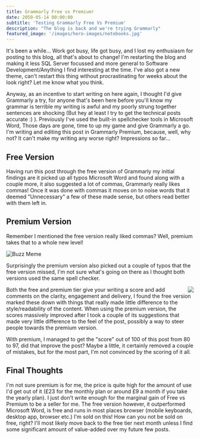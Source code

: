 ```yaml
---
title: Grammarly Free vs Premium!
date: 2050-05-14 00:00:00
subtitle: 'Testing Grammarly Free Vs Premium'
description: "The blog is back and we're trying Grammarly"
featured_image: '/images/hero-images/notebooks.jpg'
---
```

It's been a while... Work got busy, life got busy, and I lost my enthusiasm for posting to this blog, all that's about to change! I'm restarting the blog and making it less SQL Server focussed and more general to Software Development/Anything I find interesting at the time. I've also got a new theme, can't restart this thing without procrastinating for weeks about the look right? Let me know what you think.

Anyway, as an incentive to start writing on here again, I thought I'd give Grammarly a try, for anyone that's been here before you'll know my grammar is terrible my writing is awful and my poorly strung together sentences are shocking (But hey at least I try to get the technical posts accurate :) ). Previously I've used the built-in spellchecker tools in Microsoft Word, Those days are gone, time to up my game and give Grammarly a go. I'm writing and editing this post in Grammarly Premium, because, well, why not? It can't make my writing any worse right? Impressions so far...

## Free Version
Having run this post through the free version of Grammarly my initial findings are it picked up all typos Microsoft Word and found along with a couple more, it also  suggested a lot of commas, Grammarly really likes commas! Once it was done with commas it moves on to noise words that it deemed "Unnecessary" a few of these made sense, but others read better with them left in.

## Premium Version
Remember I mentioned the free version really liked commas? Well, premium takes that to a whole new level!

![Buzz Meme]({{site.url}}//images/posts/grammarly/comma-meme.jpg) 

Surprisingly the premium version also picked out a couple of typos that the free version missed, I'm not sure what's going on there as I thought both versions used the same spell checker. 


<img align="right" src="{{site.url}}//images/posts/grammarly/premium.PNG">

Both the free and premium tier give your writing a score and add comments on the clarity, engagement and delivery, I found the free version marked these down with things that really made little difference to the style/readability of the content. When using the premium version, the scores massively improved after I took a couple of its suggestions that made very little difference to the feel of the post, possibly a way to steer people towards the premium version.

With premium, I managed to get the "score" out of 100  of this post from 80 to 97, did that improve the post? Maybe a little, it certainly removed a couple of mistakes, but for the most part, I'm not convinced by the scoring of it all. 

## Final Thoughts
I'm not sure premium is for me, the price is quite high for the amount of use I'd get out of it (£23 for the monthly plan or around £9 a month if you take the yearly plan). I just don't write enough for the marginal gain of Free vs Premium to be a seller for me. The free version however, it outperformed Microsoft Word, is free and runs in most places browser (mobile keyboards,  desktop app, browser etc.) I'm sold on this! How can you not be sold on free, right? I'll most likely move back to the free tier next month unless I find some significant amount of value-added over my future few posts. 
